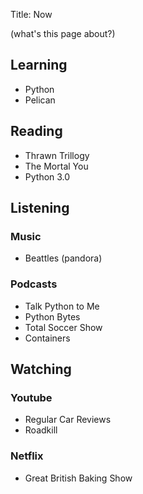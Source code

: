 Title: Now

(what's this page about?)
## Learning
* Python
* Pelican

## Reading
* Thrawn Trillogy
* The Mortal You
* Python 3.0

## Listening
### Music

* Beattles (pandora)

### Podcasts
* Talk Python to Me
* Python Bytes
* Total Soccer Show
* Containers

## Watching
### Youtube
* Regular Car Reviews
* Roadkill
    
### Netflix
* Great British Baking Show
    
    



